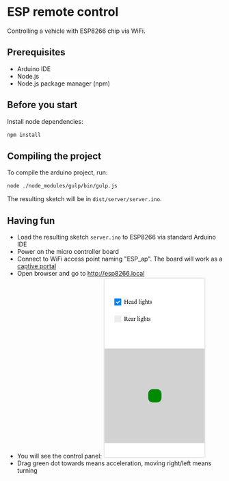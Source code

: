 # ESP remote control

Controlling a vehicle with ESP8266 chip via WiFi.

## Prerequisites

* Arduino IDE
* Node.js
* Node.js package manager (npm)

## Before you start

Install node dependencies:

```bash
npm install
```

## Compiling the project

To compile the arduino project, run:

```bash
node ./node_modules/gulp/bin/gulp.js
```

The resulting sketch will be in  `dist/server/server.ino`.

## Having fun

* Load the resulting sketch `server.ino` to ESP8266 via standard Arduino IDE
* Power on the micro controller board
* Connect to WiFi access point naming "ESP_ap". The board will work as a [captive portal](https://www.hackster.io/rayburne/esp8266-captive-portal-5798ff)
* Open browser and go to http://esp8266.local 
* You will see the control panel:
![Controls](pics/controls.png "Controls")
* Drag green dot towards means acceleration, moving right/left means turning